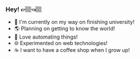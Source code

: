 ### Hey! 👉🏼👈🏼

- 🌱 I'm currently on my way on finishing university!
- 🌎 Planning on getting to know the world!
- 🤖 Love automating things!
- 🌐 Experimented on web technologies!
- ☕ I want to have a coffee shop when I grow up!

